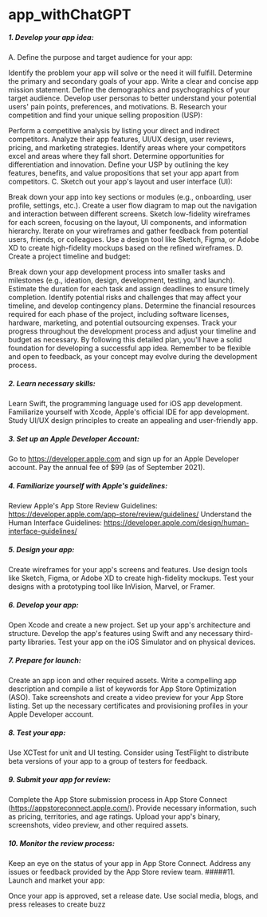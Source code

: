 # app_withChatGPT

##### 1. Develop your app idea:

A. Define the purpose and target audience for your app:

Identify the problem your app will solve or the need it will fulfill.
Determine the primary and secondary goals of your app.
Write a clear and concise app mission statement.
Define the demographics and psychographics of your target audience.
Develop user personas to better understand your potential users' pain points, preferences, and motivations.
B. Research your competition and find your unique selling proposition (USP):

Perform a competitive analysis by listing your direct and indirect competitors.
Analyze their app features, UI/UX design, user reviews, pricing, and marketing strategies.
Identify areas where your competitors excel and areas where they fall short.
Determine opportunities for differentiation and innovation.
Define your USP by outlining the key features, benefits, and value propositions that set your app apart from competitors.
C. Sketch out your app's layout and user interface (UI):

Break down your app into key sections or modules (e.g., onboarding, user profile, settings, etc.).
Create a user flow diagram to map out the navigation and interaction between different screens.
Sketch low-fidelity wireframes for each screen, focusing on the layout, UI components, and information hierarchy.
Iterate on your wireframes and gather feedback from potential users, friends, or colleagues.
Use a design tool like Sketch, Figma, or Adobe XD to create high-fidelity mockups based on the refined wireframes.
D. Create a project timeline and budget:

Break down your app development process into smaller tasks and milestones (e.g., ideation, design, development, testing, and launch).
Estimate the duration for each task and assign deadlines to ensure timely completion.
Identify potential risks and challenges that may affect your timeline, and develop contingency plans.
Determine the financial resources required for each phase of the project, including software licenses, hardware, marketing, and potential outsourcing expenses.
Track your progress throughout the development process and adjust your timeline and budget as necessary.
By following this detailed plan, you'll have a solid foundation for developing a successful app idea. Remember to be flexible and open to feedback, as your concept may evolve during the development process.

##### 2. Learn necessary skills:

Learn Swift, the programming language used for iOS app development.
Familiarize yourself with Xcode, Apple's official IDE for app development.
Study UI/UX design principles to create an appealing and user-friendly app.
##### 3. Set up an Apple Developer Account:

Go to https://developer.apple.com and sign up for an Apple Developer account.
Pay the annual fee of $99 (as of September 2021).
##### 4. Familiarize yourself with Apple's guidelines:

Review Apple's App Store Review Guidelines: https://developer.apple.com/app-store/review/guidelines/
Understand the Human Interface Guidelines: https://developer.apple.com/design/human-interface-guidelines/
##### 5. Design your app:

Create wireframes for your app's screens and features.
Use design tools like Sketch, Figma, or Adobe XD to create high-fidelity mockups.
Test your designs with a prototyping tool like InVision, Marvel, or Framer.
##### 6. Develop your app:

Open Xcode and create a new project.
Set up your app's architecture and structure.
Develop the app's features using Swift and any necessary third-party libraries.
Test your app on the iOS Simulator and on physical devices.
##### 7. Prepare for launch:

Create an app icon and other required assets.
Write a compelling app description and compile a list of keywords for App Store Optimization (ASO).
Take screenshots and create a video preview for your App Store listing.
Set up the necessary certificates and provisioning profiles in your Apple Developer account.
##### 8. Test your app:

Use XCTest for unit and UI testing.
Consider using TestFlight to distribute beta versions of your app to a group of testers for feedback.
##### 9. Submit your app for review:

Complete the App Store submission process in App Store Connect (https://appstoreconnect.apple.com/).
Provide necessary information, such as pricing, territories, and age ratings.
Upload your app's binary, screenshots, video preview, and other required assets.
##### 10. Monitor the review process:

Keep an eye on the status of your app in App Store Connect.
Address any issues or feedback provided by the App Store review team.
#####11. Launch and market your app:

Once your app is approved, set a release date.
Use social media, blogs, and press releases to create buzz

